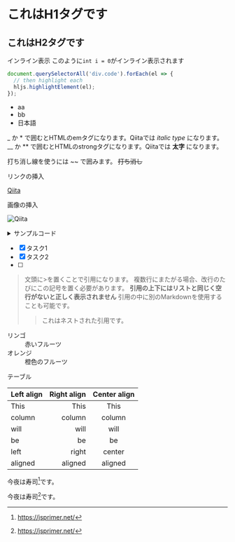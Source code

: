 # これはH1タグです
## これはH2タグです

インライン表示
このように`int i = 0`がインライン表示されます

```javascript
document.querySelectorAll('div.code').forEach(el => {
  // then highlight each
  hljs.highlightElement(el);
});
```

- aa
- bb
- 日本語

_ か * で囲むとHTMLのemタグになります。Qiitaでは *italic type* になります。
__ か ** で囲むとHTMLのstrongタグになります。Qiitaでは **太字** になります。


打ち消し線を使うには ~~ で囲みます。 ~~打ち消し~~

リンクの挿入

[Qiita](http://qiita.com "Qiita Home")

画像の挿入

![Qiita](https://qiita-image-store.s3.amazonaws.com/0/45617/015bd058-7ea0-e6a5-b9cb-36a4fb38e59c.png "Qiita")

<details><summary>サンプルコード</summary>

(上に空行が必要)

```rb
puts 'Hello, World'
```
</details>


- [x] タスク1
- [x] タスク2
- [ ] 

> 文頭に>を置くことで引用になります。
> 複数行にまたがる場合、改行のたびにこの記号を置く必要があります。
> **引用の上下にはリストと同じく空行がないと正しく表示されません**
> 引用の中に別のMarkdownを使用することも可能です。
> 
> > これはネストされた引用です。

<dl>
  <dt>リンゴ</dt>
  <dd>赤いフルーツ</dd>
  <dt>オレンジ</dt>
  <dd>橙色のフルーツ</dd>
</dl>


テーブル

| Left align | Right align | Center align |
|:-----------|------------:|:------------:|
| This       | This        | This         |
| column     | column      | column       |
| will       | will        | will         |
| be         | be          | be           |
| left       | right       | center       |
| aligned    | aligned     | aligned      |

今夜は寿司[^1]です。

[^1]: https://jsprimer.net/

今夜は寿司[^2]です。

[^2]: https://jsprimer.net/


